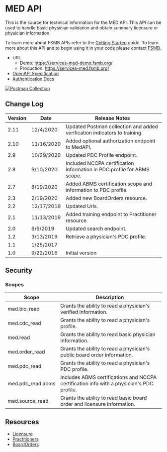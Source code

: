 # MED API

This is the source for technical information for the MED API. This API can be used to handle basic physician validation and obtain summary licensure or physician information. 

To learn more about FSMB APIs refer to the [Getting Started](https://github.com/fsmb/api-docs) guide. To learn more about this API and to begin using it in your code please contact [FSMB](mailto:pdc@fsmb.org).

- URL
  - Demo: https://services-med-demo.fsmb.org/
  - Production: https://services-med.fsmb.org/
- [OpenAPI Specification](https://services-med-demo.fsmb.org/_swagger/v2)
- [Authentication Docs](https://github.com/fsmb/api-docs/blob/master/docs/authentication.md)

[![Postman Collection](https://run.pstmn.io/button.svg)](https://app.getpostman.com/run-collection/83d1cfc224fd0d6376bb#?env%5BMED%20(Demo)%5D=W3sia2V5IjoiYmFzZVVybCIsInZhbHVlIjoiaHR0cHM6Ly9zZXJ2aWNlcy1tZWQtZGVtby5mc21iLm9yZyIsImVuYWJsZWQiOnRydWV9LHsia2V5IjoiY2xpZW50SWQiLCJ2YWx1ZSI6IkRPX05PVF9TRVQiLCJlbmFibGVkIjp0cnVlfSx7ImtleSI6ImNsaWVudFNlY3JldCIsInZhbHVlIjoiRE9fTk9UX1NFVCIsImVuYWJsZWQiOnRydWV9LHsia2V5IjoiYWNjZXNzVG9rZW4iLCJ2YWx1ZSI6IlNFVF9CWV9BVVRIRU5USUNBVElPTiIsImVuYWJsZWQiOnRydWV9XQ==)

## Change Log

| Version | Date | Release Notes |
| - | - | -|
| 2.11 | 12/4/2020 | Updated Postman collection and added verification indicators to training. |
| 2.10 | 11/16/2020 | Added optional authorization endpoint to MedAPI. |
| 2.9 | 10/29/2020 | Updated PDC Profile endpoint. |
| 2.8 | 9/10/2020 | Included NCCPA certification information in PDC profile for ABMS scope. |
| 2.7 | 8/19/2020 | Added ABMS certification scope and information to PDC profile. |
| 2.3 | 2/19/2020 | Added new BoardOrders resource. | 
| 2.2 | 12/17/2019 | Updated Urls. |
| 2.1 | 11/13/2019 | Added training endpoint to Practitioner resource. |
| 2.0 | 6/6/2019 | Updated search endpoint. | 
| 1.2 | 3/13/2019 | Retrieve a physician's PDC profile. |
| 1.1 | 1/25/2017 | |
| 1.0 | 9/22/2016 | Initial version |

## Security

### Scopes 

| Scope | Description |
| - | - |
| med.bio_read | Grants the ability to read a physician's verified information. |
| med.cdc_read | Grants the ability to read a physician's profile. |
| med.read | Grants the ability to read basic physician information. |
| med.order_read | Grants the ability to read a physician's public board order information. |
| med.pdc_read | Grants the ability to read a physician's PDC profile. |
| med.pdc_read.abms | Includes ABMS certifications and NCCPA certification info with a physician's PDC profile. |
| med.source_read | Grants the ability to read basic board order and licensure information. |

## Resources

- [Licensure](docs/licensure/README.md)
- [Practitioners](docs/practitioners/README.md)
- [BoardOrders](docs/boardOrders/README.md)

